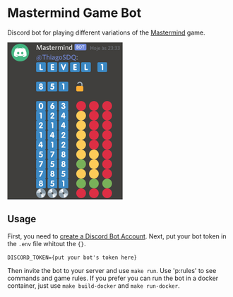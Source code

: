 # Mastermind Game Bot
Discord bot for playing different variations of the [Mastermind](https://en.wikipedia.org/wiki/Mastermind_(board_game)) game.

![bot on discord](https://github.com/ThiagoSDQ/mastermind-game-bot/blob/media/masterbot_lvl1.png?raw=true)

## Usage

First, you need to [create a Discord Bot Account](https://discordpy.readthedocs.io/en/latest/discord.html). Next, put your bot token in the `.env` file whitout the `{}`.
```
DISCORD_TOKEN={put your bot's token here}
```

Then invite the bot to your server and use `make run`. Use 'p:rules' to see commands and game rules. If you prefer you can run the bot in a docker container, just use
`make build-docker` and `make run-docker`.